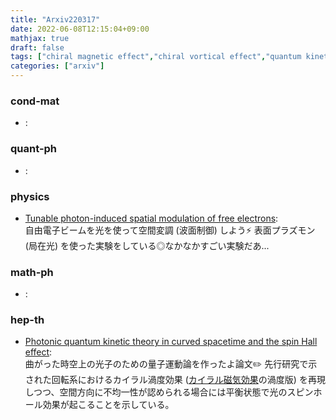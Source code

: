 ```yaml
---
title: "Arxiv220317"
date: 2022-06-08T12:15:04+09:00
mathjax: true
draft: false
tags: ["chiral magnetic effect","chiral vortical effect","quantum kinetic theory","surface plasmon"]
categories: ["arxiv"]
---
```

### cond-mat
- []():  


### quant-ph
- []():  


### physics
- [Tunable photon-induced spatial modulation of free electrons](https://arxiv.org/abs/2203.08518):  
自由電子ビームを光を使って空間変調 (波面制御) しよう⚡️
表面プラズモン (局在光) を使った実験をしている◎なかなかすごい実験だあ...


### math-ph
- []():  


### hep-th
- [Photonic quantum kinetic theory in curved spacetime and the spin Hall effect](https://arxiv.org/abs/2203.08449):  
曲がった時空上の光子のための量子運動論を作ったよ論文✏️
先行研究で示された回転系におけるカイラル渦度効果 ([カイラル磁気効果](https://en.wikipedia.org/wiki/Chiral_magnetic_effect)の渦度版) を再現しつつ、空間方向に不均一性が認められる場合には平衡状態で光のスピンホール効果が起こることを示している。
